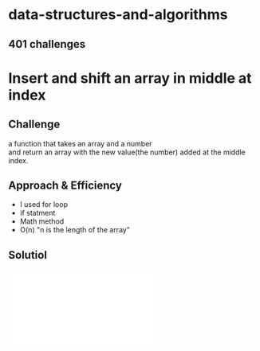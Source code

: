 # data-structures-and-algorithms 


## 401 challenges 

# Insert and shift an array in middle at index

## Challenge
  a function that takes an array and a number  
  and return an array with the new value(the number) added at the middle index.
## Approach & Efficiency
- I used for loop 
- if statment
- Math method
- O(n) "n is the length of the array"

## Solutiol
![Uml](array-shift.js)
